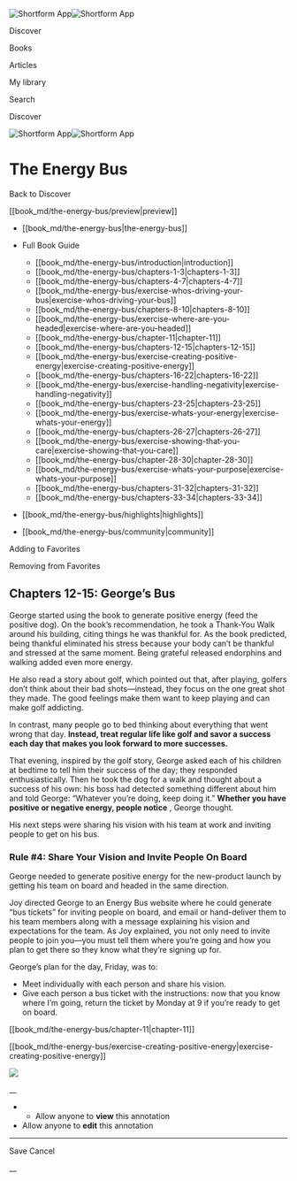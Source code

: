 ![Shortform App](/img/logo.36a2399e.svg)![Shortform App](/img/logo-dark.70c1b072.svg)

Discover

Books

Articles

My library

Search

Discover

![Shortform App](/img/logo.36a2399e.svg)![Shortform App](/img/logo-dark.70c1b072.svg)

# The Energy Bus

Back to Discover

[[book_md/the-energy-bus/preview|preview]]

  * [[book_md/the-energy-bus|the-energy-bus]]
  * Full Book Guide

    * [[book_md/the-energy-bus/introduction|introduction]]
    * [[book_md/the-energy-bus/chapters-1-3|chapters-1-3]]
    * [[book_md/the-energy-bus/chapters-4-7|chapters-4-7]]
    * [[book_md/the-energy-bus/exercise-whos-driving-your-bus|exercise-whos-driving-your-bus]]
    * [[book_md/the-energy-bus/chapters-8-10|chapters-8-10]]
    * [[book_md/the-energy-bus/exercise-where-are-you-headed|exercise-where-are-you-headed]]
    * [[book_md/the-energy-bus/chapter-11|chapter-11]]
    * [[book_md/the-energy-bus/chapters-12-15|chapters-12-15]]
    * [[book_md/the-energy-bus/exercise-creating-positive-energy|exercise-creating-positive-energy]]
    * [[book_md/the-energy-bus/chapters-16-22|chapters-16-22]]
    * [[book_md/the-energy-bus/exercise-handling-negativity|exercise-handling-negativity]]
    * [[book_md/the-energy-bus/chapters-23-25|chapters-23-25]]
    * [[book_md/the-energy-bus/exercise-whats-your-energy|exercise-whats-your-energy]]
    * [[book_md/the-energy-bus/chapters-26-27|chapters-26-27]]
    * [[book_md/the-energy-bus/exercise-showing-that-you-care|exercise-showing-that-you-care]]
    * [[book_md/the-energy-bus/chapter-28-30|chapter-28-30]]
    * [[book_md/the-energy-bus/exercise-whats-your-purpose|exercise-whats-your-purpose]]
    * [[book_md/the-energy-bus/chapters-31-32|chapters-31-32]]
    * [[book_md/the-energy-bus/chapters-33-34|chapters-33-34]]
  * [[book_md/the-energy-bus/highlights|highlights]]
  * [[book_md/the-energy-bus/community|community]]



Adding to Favorites 

Removing from Favorites 

## Chapters 12-15: George’s Bus

George started using the book to generate positive energy (feed the positive dog). On the book’s recommendation, he took a Thank-You Walk around his building, citing things he was thankful for. As the book predicted, being thankful eliminated his stress because your body can’t be thankful and stressed at the same moment. Being grateful released endorphins and walking added even more energy.

He also read a story about golf, which pointed out that, after playing, golfers don’t think about their bad shots—instead, they focus on the one great shot they made. The good feelings make them want to keep playing and can make golf addicting.

In contrast, many people go to bed thinking about everything that went wrong that day. **Instead, treat regular life like golf and savor a success each day that makes you look forward to more successes.**

That evening, inspired by the golf story, George asked each of his children at bedtime to tell him their success of the day; they responded enthusiastically. Then he took the dog for a walk and thought about a success of his own: his boss had detected something different about him and told George: “Whatever you’re doing, keep doing it.” **Whether you have positive or negative energy, people notice** , George thought.

His next steps were sharing his vision with his team at work and inviting people to get on his bus.

### Rule #4: Share Your Vision and Invite People On Board

George needed to generate positive energy for the new-product launch by getting his team on board and headed in the same direction.

Joy directed George to an Energy Bus website where he could generate “bus tickets” for inviting people on board, and email or hand-deliver them to his team members along with a message explaining his vision and expectations for the team. As Joy explained, you not only need to invite people to join you—you must tell them where you’re going and how you plan to get there so they know what they’re signing up for.

George’s plan for the day, Friday, was to:

  * Meet individually with each person and share his vision.
  * Give each person a bus ticket with the instructions: now that you know where I’m going, return the ticket by Monday at 9 if you’re ready to get on board.



[[book_md/the-energy-bus/chapter-11|chapter-11]]

[[book_md/the-energy-bus/exercise-creating-positive-energy|exercise-creating-positive-energy]]

![](https://bat.bing.com/action/0?ti=56018282&Ver=2&mid=3bdf1f92-f998-419f-814a-15b8b82e506b&sid=1711133063fa11eebdec89a8b8ae3bbc&vid=171147a063fa11eea7440fcfeb230d96&vids=0&msclkid=N&pi=0&lg=en-US&sw=800&sh=600&sc=24&nwd=1&tl=Shortform%20%7C%20Book&p=https%3A%2F%2Fwww.shortform.com%2Fapp%2Fbook%2Fthe-energy-bus%2Fchapters-12-15&r=&lt=536&evt=pageLoad&sv=1&rn=618510)

__

  *   * Allow anyone to **view** this annotation
  * Allow anyone to **edit** this annotation



* * *

Save Cancel

__




